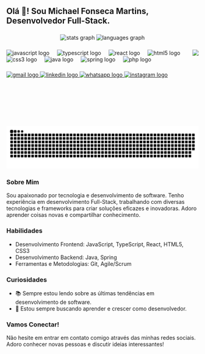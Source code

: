 <h2 align="left">Olá 👋! Sou Michael Fonseca Martins, Desenvolvedor Full-Stack.</h2>

###

<div align="center">
  <img src="https://github-readme-stats.vercel.app/api?username=MichaelFonsec&hide_title=false&hide_rank=false&show_icons=true&include_all_commits=true&count_private=true&disable_animations=false&theme=dracula&locale=en&hide_border=false" height="180" alt="stats graph" />
  <img src="https://github-readme-stats.vercel.app/api/top-langs?username=MichaelFonsec&locale=en&hide_title=false&layout=compact&card_width=320&langs_count=5&theme=dracula&hide_border=false" height="180" alt="languages graph" />
</div>

###

<img align="right" height="200" src="https://media2.giphy.com/media/v1.Y2lkPTc5MGI3NjExZTh1ajJyY2IzY3N6czIxand4YXIzcDQ4NXYwYXA3b2EyejA5dGFuYyZlcD12MV9pbnRlcm5hbF9naWZfYnlfaWQmY3Q9Zw/fmkYSBlJt3XjNF6p9c/giphy.webp" />

###

<div align="left">
  <img src="https://cdn.jsdelivr.net/gh/devicons/devicon/icons/javascript/javascript-original.svg" height="40" alt="javascript logo" />
  <img width="12" />
  <img src="https://cdn.jsdelivr.net/gh/devicons/devicon/icons/typescript/typescript-original.svg" height="40" alt="typescript logo" />
  <img width="12" />
  <img src="https://cdn.jsdelivr.net/gh/devicons/devicon/icons/react/react-original.svg" height="40" alt="react logo" />
  <img width="12" />
  <img src="https://cdn.jsdelivr.net/gh/devicons/devicon/icons/html5/html5-original.svg" height="40" alt="html5 logo" />
  <img width="12" />
  <img src="https://cdn.jsdelivr.net/gh/devicons/devicon/icons/css3/css3-original.svg" height="40" alt="css3 logo" />
  <img width="12" />
  <img src="https://cdn.jsdelivr.net/gh/devicons/devicon/icons/java/java-original.svg" height="40" alt="java logo" />
  <img width="12" />
  <img src="https://cdn.jsdelivr.net/gh/devicons/devicon/icons/spring/spring-original.svg" height="40" alt="spring logo" />
  <img width="12" />
  <img src="https://cdn.jsdelivr.net/gh/devicons/devicon/icons/php/php-original.svg" height="40" alt="php logo"  />
</div>

###

<div align="left">
  <a href="mailto:martinsmichael389@gmail.com" target="_blank">
    <img src="https://img.shields.io/static/v1?message=Gmail&logo=gmail&label=&color=D14836&logoColor=white&labelColor=&style=for-the-badge" height="40" alt="gmail logo" />
  </a>
  <a href="https://www.linkedin.com/in/michael-fonseca-martins/" target="_blank">
    <img src="https://img.shields.io/static/v1?message=LinkedIn&logo=linkedin&label=&color=0077B5&logoColor=white&labelColor=&style=for-the-badge" height="40" alt="linkedin logo" />
  </a>
  <a href="https://wa.me/13991801842" target="_blank">
    <img src="https://img.shields.io/static/v1?message=Whatsapp&logo=whatsapp&label=&color=25D366&logoColor=white&labelColor=&style=for-the-badge" height="40" alt="whatsapp logo" />
  </a>
  <a href="https://www.instagram.com/mike_martins1234/" target="_blank">
    <img src="https://img.shields.io/static/v1?message=Instagram&logo=instagram&label=&color=E4405F&logoColor=white&labelColor=&style=for-the-badge" height="40" alt="instagram logo" />
  </a>
</div>

###
<picture>
  <source media="(prefers-color-scheme: dark)" srcset="https://raw.githubusercontent.com/MichaelFonsec/MichaelFonsec/output/github-contribution-grid-snake-dark.svg">
  <source media="(prefers-color-scheme: light)" srcset="https://raw.githubusercontent.com/MichaelFonsec/MichaelFonsec/output/github-contribution-grid-snake.svg">
  <img alt="github contribution grid snake animation" src="https://raw.githubusercontent.com/MichaelFonsec/MichaelFonsec/output/github-contribution-grid-snake.svg">
</picture>

###

### Sobre Mim

Sou apaixonado por tecnologia e desenvolvimento de software. Tenho experiência em desenvolvimento Full-Stack, trabalhando com diversas tecnologias e frameworks para criar soluções eficazes e inovadoras. Adoro aprender coisas novas e compartilhar conhecimento.

### Habilidades

- Desenvolvimento Frontend: JavaScript, TypeScript, React, HTML5, CSS3
- Desenvolvimento Backend: Java, Spring
- Ferramentas e Metodologias: Git, Agile/Scrum

### Curiosidades

- 📚 Sempre estou lendo sobre as últimas tendências em desenvolvimento de software.
- 🌱 Estou sempre buscando aprender e crescer como desenvolvedor.

### Vamos Conectar!

Não hesite em entrar em contato comigo através das minhas redes sociais. Adoro conhecer novas pessoas e discutir ideias interessantes!


